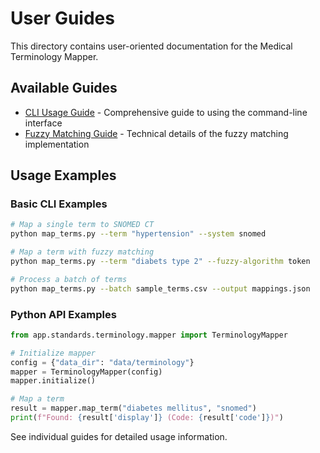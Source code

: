 # User Guides

This directory contains user-oriented documentation for the Medical Terminology Mapper.

## Available Guides

- [CLI Usage Guide](cli_usage.md) - Comprehensive guide to using the command-line interface
- [Fuzzy Matching Guide](fuzzy_matching.md) - Technical details of the fuzzy matching implementation

## Usage Examples

### Basic CLI Examples

```bash
# Map a single term to SNOMED CT
python map_terms.py --term "hypertension" --system snomed

# Map a term with fuzzy matching
python map_terms.py --term "diabets type 2" --fuzzy-algorithm token

# Process a batch of terms
python map_terms.py --batch sample_terms.csv --output mappings.json
```

### Python API Examples

```python
from app.standards.terminology.mapper import TerminologyMapper

# Initialize mapper
config = {"data_dir": "data/terminology"}
mapper = TerminologyMapper(config)
mapper.initialize()

# Map a term
result = mapper.map_term("diabetes mellitus", "snomed")
print(f"Found: {result['display']} (Code: {result['code']})")
```

See individual guides for detailed usage information.